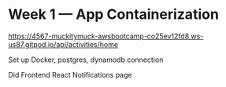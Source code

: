 # Week 1 — App Containerization

https://4567-muckitymuck-awsbootcamp-co25ev12fd8.ws-us87.gitpod.io/api/activities/home

Set up Docker, postgres, dynamodb connection

Did Frontend React Notifications page



